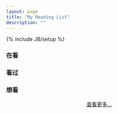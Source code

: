 ```yaml
---
layout: page
title: "My Reading List"
description: ""
---
```

{% include JB/setup %}

### 在看
<div class="db-img">
        <script type="text/javascript" src="http://www.douban.com/service/badge/51975216/?show=dolist&amp;n=12&amp;columns=6&amp;picsize=medium&amp;hidelogo=yes&amp;hideself=yes&amp;cat=book"></script>
</div>

### 看过
<div class="db-img">
        <script type="text/javascript" src="http://www.douban.com/service/badge/51975216/?show=collection&amp;n=12&amp;columns=6&amp;picsize=medium&amp;hidelogo=yes&amp;hideself=yes&amp;cat=book"></script>
</div>

### 想看
<div class="db-img">
        <script type="text/javascript" src="http://www.douban.com/service/badge/51975216/?show=wishlist&amp;n=12&amp;columns=6&amp;picsize=medium&amp;hidelogo=yes&amp;hideself=yes&amp;cat=book"></script>
</div>

<center><a href="http://book.douban.com/people/51975216/" target="_blank">查看更多...</a></center>